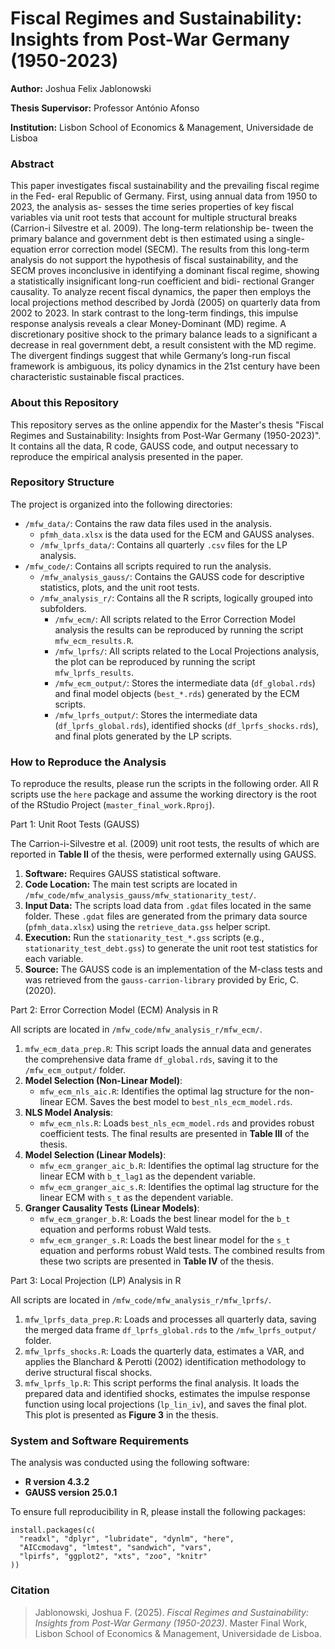 # Fiscal Regimes and Sustainability: Insights from Post-War Germany (1950-2023)

**Author:** Joshua Felix Jablonowski

**Thesis Supervisor:** Professor António Afonso

**Institution:** Lisbon School of Economics & Management, Universidade de Lisboa

### Abstract

This paper investigates fiscal sustainability and the prevailing fiscal regime in the Fed- eral Republic of Germany. First, using annual data from 1950 to 2023, the analysis as- sesses the time series properties of key fiscal variables via unit root tests that account for multiple structural breaks (Carrion-i Silvestre et al. 2009). The long-term relationship be- tween the primary balance and government debt is then estimated using a single-equation error correction model (SECM). The results from this long-term analysis do not support the hypothesis of fiscal sustainability, and the SECM proves inconclusive in identifying a dominant fiscal regime, showing a statistically insignificant long-run coefficient and bidi- rectional Granger causality. To analyze recent fiscal dynamics, the paper then employs the local projections method described by Jordà (2005) on quarterly data from 2002 to 2023. In stark contrast to the long-term findings, this impulse response analysis reveals a clear Money-Dominant (MD) regime. A discretionary positive shock to the primary balance leads to a significant a decrease in real government debt, a result consistent with the MD regime. The divergent findings suggest that while Germany’s long-run fiscal framework is ambiguous, its policy dynamics in the 21st century have been characteristic sustainable fiscal practices.


### About this Repository

This repository serves as the online appendix for the Master's thesis "Fiscal Regimes and Sustainability: Insights from Post-War Germany (1950-2023)". It contains all the data, R code, GAUSS code, and output necessary to reproduce the empirical analysis presented in the paper.

### Repository Structure

The project is organized into the following directories:
- `/mfw_data/`: Contains the raw data files used in the analysis.
  - `pfmh_data.xlsx` is the data used for the ECM and GAUSS analyses.
  - `/mfw_lprfs_data/`: Contains all quarterly `.csv` files for the LP analysis.
- `/mfw_code/`: Contains all scripts required to run the analysis.
  - `/mfw_analysis_gauss/`: Contains the GAUSS code for descriptive statistics, plots, and the unit root tests.
  - `/mfw_analysis_r/`: Contains all the R scripts, logically grouped into subfolders.
    - `/mfw_ecm/`: All scripts related to the Error Correction Model analysis the results can be reproduced by running the script `mfw_ecm_results.R`.
    - `/mfw_lprfs/`: All scripts related to the Local Projections analysis, the plot can be reproduced by running the script `mfw_lprfs_results`.
    - `/mfw_ecm_output/`: Stores the intermediate data (`df_global.rds`) and final model objects (`best_*.rds`) generated by the ECM scripts.
    - `/mfw_lprfs_output/`: Stores the intermediate data (`df_lprfs_global.rds`), identified shocks (`df_lprfs_shocks.rds`), and final plots generated by the LP scripts.

### How to Reproduce the Analysis

To reproduce the results, please run the scripts in the following order. All R scripts use the `here` package and assume the working directory is the root of the RStudio Project (`master_final_work.Rproj`).

Part 1: Unit Root Tests (GAUSS)

The Carrion-i-Silvestre et al. (2009) unit root tests, the results of which are reported in **Table II** of the thesis, were performed externally using GAUSS.
1. **Software:** Requires GAUSS statistical software.
2. **Code Location:** The main test scripts are located in `/mfw_code/mfw_analysis_gauss/mfw_stationarity_test/`.
3. **Input Data:** The scripts load data from `.gdat` files located in the same folder. These `.gdat` files are generated from the primary data source (`pfmh_data.xlsx`) using the `retrieve_data.gss` helper script.
4. **Execution:** Run the `stationarity_test_*.gss` scripts (e.g., `stationarity_test_debt.gss`) to generate the unit root test statistics for each variable.
5. **Source:** The GAUSS code is an implementation of the M-class tests and was retrieved from the `gauss-carrion-library` provided by Eric, C. (2020).

Part 2: Error Correction Model (ECM) Analysis in R

All scripts are located in `/mfw_code/mfw_analysis_r/mfw_ecm/`.
1. `mfw_ecm_data_prep.R`: This script loads the annual data and generates the comprehensive data frame `df_global.rds`, saving it to the `/mfw_ecm_output/` folder.
2. **Model Selection (Non-Linear Model)**:
   - `mfw_ecm_nls_aic.R`: Identifies the optimal lag structure for the non-linear ECM. Saves the best model to `best_nls_ecm_model.rds`.
3. **NLS Model Analysis**:
   - `mfw_ecm_nls.R`: Loads `best_nls_ecm_model.rds` and provides robust coefficient tests. The final results are presented in **Table III** of the thesis.
4. **Model Selection (Linear Models)**:
   - `mfw_ecm_granger_aic_b.R`: Identifies the optimal lag structure for the linear ECM with `b_t_lag1` as the dependent variable.
   - `mfw_ecm_granger_aic_s.R`: Identifies the optimal lag structure for the linear ECM with `s_t` as the dependent variable.
5. **Granger Causality Tests (Linear Models)**:
   - `mfw_ecm_granger_b.R`: Loads the best linear model for the `b_t` equation and performs robust Wald tests.
   - `mfw_ecm_granger_s.R`: Loads the best linear model for the `s_t` equation and performs robust Wald tests. The combined results from these two scripts are presented in **Table IV** of the thesis.

Part 3: Local Projection (LP) Analysis in R

All scripts are located in `/mfw_code/mfw_analysis_r/mfw_lprfs/`.
1. `mfw_lprfs_data_prep.R`: Loads and processes all quarterly data, saving the merged data frame `df_lprfs_global.rds` to the `/mfw_lprfs_output/` folder.
2. `mfw_lprfs_shocks.R`: Loads the quarterly data, estimates a VAR, and applies the Blanchard & Perotti (2002) identification methodology to derive structural fiscal shocks.
3. `mfw_lprfs_lp.R`: This script performs the final analysis. It loads the prepared data and identified shocks, estimates the impulse response function using local projections (`lp_lin_iv`), and saves the final plot. This plot is presented as **Figure 3** in the thesis.

### System and Software Requirements

The analysis was conducted using the following software:
- **R version 4.3.2**
- **GAUSS version 25.0.1** 

To ensure full reproducibility in R, please install the following packages:

```
install.packages(c(
  "readxl", "dplyr", "lubridate", "dynlm", "here",
  "AICcmodavg", "lmtest", "sandwich", "vars",
  "lpirfs", "ggplot2", "xts", "zoo", "knitr"
))

```

### Citation

> Jablonowski, Joshua F. (2025). *Fiscal Regimes and Sustainability: Insights from Post-War Germany (1950-2023)*. Master Final Work, Lisbon School of Economics & Management, Universidade de Lisboa.
